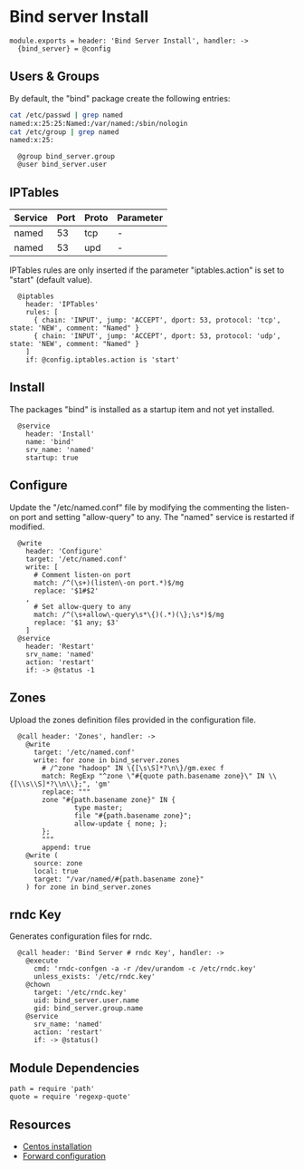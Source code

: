
# Bind server Install

    module.exports = header: 'Bind Server Install', handler: ->
      {bind_server} = @config

## Users & Groups

By default, the "bind" package create the following entries:

```bash
cat /etc/passwd | grep named
named:x:25:25:Named:/var/named:/sbin/nologin
cat /etc/group | grep named
named:x:25:
```

      @group bind_server.group
      @user bind_server.user

## IPTables

| Service    | Port | Proto | Parameter       |
|------------|------|-------|-----------------|
| named      | 53   | tcp   | -               |
| named      | 53   | upd   | -               |

IPTables rules are only inserted if the parameter "iptables.action" is set to 
"start" (default value).

      @iptables
        header: 'IPTables'
        rules: [
          { chain: 'INPUT', jump: 'ACCEPT', dport: 53, protocol: 'tcp', state: 'NEW', comment: "Named" }
          { chain: 'INPUT', jump: 'ACCEPT', dport: 53, protocol: 'udp', state: 'NEW', comment: "Named" }
        ]
        if: @config.iptables.action is 'start'

## Install

The packages "bind" is installed as a startup item and not yet installed.

      @service
        header: 'Install'
        name: 'bind'
        srv_name: 'named'
        startup: true

## Configure

Update the "/etc/named.conf" file by modifying the commenting the listen-on port
and setting "allow-query" to any. The "named" service is restarted if modified.

      @write
        header: 'Configure'
        target: '/etc/named.conf'
        write: [
          # Comment listen-on port
          match: /^(\s+)(listen\-on port.*)$/mg
          replace: '$1#$2'
        ,
          # Set allow-query to any
          match: /^(\s+allow\-query\s*\{)(.*)(\};\s*)$/mg
          replace: '$1 any; $3'
        ]
      @service
        header: 'Restart'
        srv_name: 'named'
        action: 'restart'
        if: -> @status -1

## Zones

Upload the zones definition files provided in the configuration file.   

      @call header: 'Zones', handler: ->
        @write
          target: '/etc/named.conf'
          write: for zone in bind_server.zones
            # /^zone "hadoop" IN \{[\s\S]*?\n\}/gm.exec f
            match: RegExp "^zone \"#{quote path.basename zone}\" IN \\{[\\s\\S]*?\\n\\};", 'gm'
            replace: """
            zone "#{path.basename zone}" IN {
                    type master;
                    file "#{path.basename zone}";
                    allow-update { none; };
            };
            """
            append: true
        @write (
          source: zone
          local: true
          target: "/var/named/#{path.basename zone}"
        ) for zone in bind_server.zones

## rndc Key

Generates configuration files for rndc.   

      @call header: 'Bind Server # rndc Key', handler: ->
        @execute
          cmd: 'rndc-confgen -a -r /dev/urandom -c /etc/rndc.key'
          unless_exists: '/etc/rndc.key'
        @chown
          target: '/etc/rndc.key'
          uid: bind_server.user.name
          gid: bind_server.group.name
        @service
          srv_name: 'named'
          action: 'restart'
          if: -> @status()

## Module Dependencies

    path = require 'path'
    quote = require 'regexp-quote'

## Resources

*   [Centos installation](https://www.digitalocean.com/community/articles/how-to-install-the-bind-dns-server-on-centos-6)
*   [Forward configuration](http://gleamynode.net/articles/2267/)

